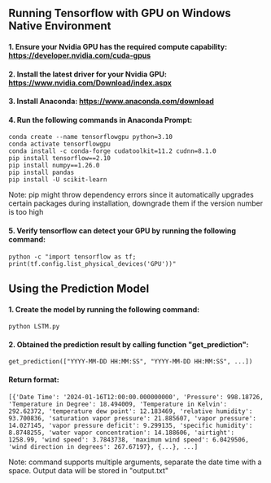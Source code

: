 ## Running Tensorflow with GPU on Windows Native Environment

#### 1. Ensure your Nvidia GPU has the required compute capability: https://developer.nvidia.com/cuda-gpus

#### 2. Install the latest driver for your Nvidia GPU: https://www.nvidia.com/Download/index.aspx

#### 3. Install Anaconda: https://www.anaconda.com/download

#### 4. Run the following commands in Anaconda Prompt:
```
conda create --name tensorflowgpu python=3.10
conda activate tensorflowgpu
conda install -c conda-forge cudatoolkit=11.2 cudnn=8.1.0
pip install tensorflow==2.10
pip install numpy==1.26.0
pip install pandas
pip install -U scikit-learn
```
Note: pip might throw dependency errors since it automatically upgrades certain packages during installation, downgrade them if the version number is too high

#### 5. Verify tensorflow can detect your GPU by running the following command:
```
python -c "import tensorflow as tf; print(tf.config.list_physical_devices('GPU'))"
```
## Using the Prediction Model

#### 1. Create the model by running the following command:
```
python LSTM.py
```
#### 2. Obtained the prediction result by calling function "get_prediction":
```
get_prediction(["YYYY-MM-DD HH:MM:SS", "YYYY-MM-DD HH:MM:SS", ...])
```
#### Return format:
```
[{'Date Time': '2024-01-16T12:00:00.000000000', 'Pressure': 998.18726, 'Temperature in Degree': 18.494009, 'Temperature in Kelvin': 292.62372, 'temperature dew point': 12.183469, 'relative humidity': 93.700836, 'saturation vapor pressure': 21.885607, 'vapor pressure': 14.027145, 'vapor pressure deficit': 9.299135, 'specific humidity': 8.8748255, 'water vapor concentration': 14.188606, 'airtight': 1258.99, 'wind speed': 3.7843738, 'maximum wind speed': 6.0429506, 'wind direction in degrees': 267.67197}, {...}, ...]
```
Note: command supports multiple arguments, separate the date time with a space. Output data will be stored in "output.txt"
